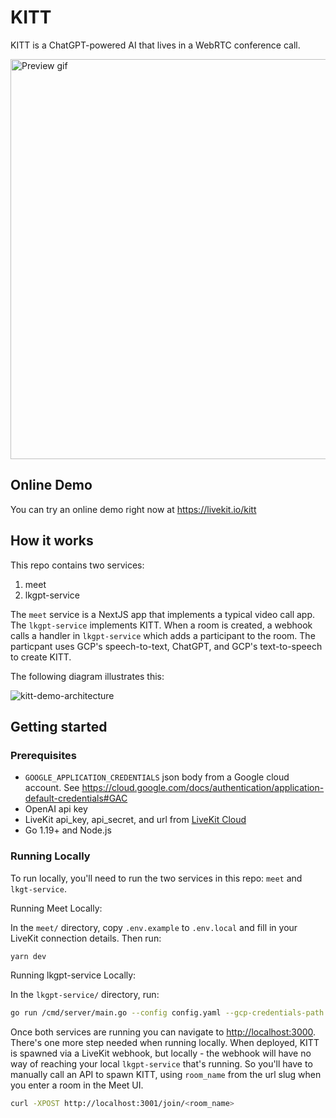 # KITT

KITT is a ChatGPT-powered AI that lives in a WebRTC conference call.

<img src="https://user-images.githubusercontent.com/8453967/231227021-4f5a4412-ff14-4837-97e7-c55a1d9717c4.gif" 
        alt="Preview gif" 
        width="640" 
        />

## Online Demo

You can try an online demo right now at <https://livekit.io/kitt>

## How it works

This repo contains two services:
1. meet
2. lkgpt-service

The `meet` service is a NextJS app that implements a typical video call app. The `lkgpt-service` implements KITT. When a room is created, a webhook calls a handler in `lkgpt-service` which adds a participant to the room. The particpant uses GCP's speech-to-text, ChatGPT, and GCP's text-to-speech to create KITT.

The following diagram illustrates this:

![kitt-demo-architecture](https://user-images.githubusercontent.com/8453967/231060467-a2984951-71d9-45f4-ad5d-9eb35be229de.svg)

## Getting started

### Prerequisites

- `GOOGLE_APPLICATION_CREDENTIALS` json body from a Google cloud account. See <https://cloud.google.com/docs/authentication/application-default-credentials#GAC>
- OpenAI api key
- LiveKit api_key, api_secret, and url from [LiveKit Cloud](https://cloud.livekit.io)
- Go 1.19+ and Node.js

### Running Locally

To run locally, you'll need to run the two services in this repo: `meet` and `lkgt-service`.

Running Meet Locally:

In the `meet/` directory, copy `.env.example` to `.env.local` and fill in your LiveKit connection details. Then run:

```bash
yarn dev
```

Running lkgpt-service Locally:

In the `lkgpt-service/` directory, run:

```bash
go run /cmd/server/main.go --config config.yaml --gcp-credentials-path gcp-credentials.json
```

Once both services are running you can navigate to <http://localhost:3000>. There's one more step needed when running locally. When deployed, KITT is spawned via a LiveKit webhook, but locally - the webhook will have no way of reaching your local `lkgpt-service` that's running. So you'll have to manually call an API to spawn KITT, using `room_name` from the url slug when you enter a room in the Meet UI.

```bash
curl -XPOST http://localhost:3001/join/<room_name>
```
